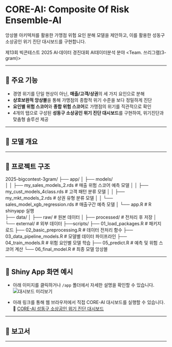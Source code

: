 # CORE-AI: Composite Of Risk Ensemble-AI
앙상블 아키텍처를 활용한 가맹점 위험 요인 분해 모델을 제안하고,
이를 활용한 성동구 소상공인 위기 진단 대시보드를 구현합니다.

제13회 빅콘테스트 2025 AI·데이터 경진대회 AI데이터분석 분야 <Team. 쓰리그램(3-gram)>

---

## 🔹 주요 기능
- 경영 위기를 단일 현상이 아닌, **매출/고객/상권**의 세 가지 요인으로 분해
- **상호보완적 앙상블**을 통해 가맹점의 종합적 위기 수준을 보다 정밀하게 진단
- **요인별 위험 스코어**와 **종합 위험 스코어**로 가맹점의 위기를 직관적으로 확인
- 4개의 탭으로 구성된 **성동구 소상공인 위기 진단 대시보드**를 구현하여, 위기진단과 맞춤형 솔루션 제공

---

## 🔹 모델 개요


---

## 🔹 프로젝트 구조
2025-bigcontest-3gram/
├── app/
│   ├── models/                     
│   │   ├── my_sales_models_2.rds            # 매출 위험 스코어 예측 모델
│   │   ├── my_cust_models_4class.rds        # 고객 패턴 분류 모델
│   │   ├── my_mkt_models_2.rds              # 상권 유형 분류 모델
│   │   └── sales_model_xgb_regression.rds   # 매출구간 예측 모델 
│   └── app.R                                # R shinyapp 실행                     
├── data/
│   ├── raw/          # 원본 데이터
│   ├── processed/    # 전처리 후 저장
│   └── external/     # 외부 데이터 
├──scripts/
   ├── 01_load_packages.R           # 패키지 로드
   ├── 02_basic_preprocessing.R     # 데이터 전처리 함수
   ├── 03_data_pipeline_models.R    # 모델별 데이터 파이프라인
   ├── 04_train_models.R            # 위험 요인별 모델 학습
   ├── 05_predict.R                 # 예측 및 위험 스코어 계산
   └── 06_final_model.R             # 최종 모델 앙상블

---

## 🔹 Shiny App 화면 예시
- 아래 이미지를 클릭하거나 `/app` 폴더에서 자세한 설명을 확인할 수 있습니다.
![대시보드 미리보기](<img width="2517" height="1516" alt="image" src="https://github.com/user-attachments/assets/f8100bb8-05e4-4fd4-bb11-c6e09dc386f9" />)

- 아래 링크를 통해 웹 브라우저에서 직접 CORE-AI 대시보드를 실행할 수 있습니다.
  🔗 [CORE-AI 성동구 소상공인 위기 진단 대시보드](https://3-gram.shinyapps.io/risk-score-dashboard/)

---

## 🔹 보고서

---


